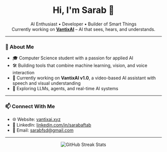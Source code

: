 <h1 align="center">Hi, I'm Sarab 👋</h1>

<p align="center">
  AI Enthusiast • Developer • Builder of Smart Things <br/>
  Currently working on <a href="https://vantixai.xyz"><b>VantixAI</b></a> – AI that sees, hears, and understands.
</p>

---

### 🧠 About Me

- 🎓 Computer Science student with a passion for applied AI  
- 🛠 Building tools that combine machine learning, vision, and voice interaction  
- 🚀 Currently working on **VantixAI v1.0**, a video-based AI assistant with speech and visual understanding  
- 🌱 Exploring LLMs, agents, and real-time AI systems

---

### 📫 Connect With Me

- 🌐 Website: [vantixai.xyz](https://vantixai.xyz)  
- 💼 LinkedIn: [linkedin.com/in/sarabaftab](https://linkedin.com/in/sarabaftab)  
- 📧 Email: [sarabfsd@gmail.com](mailto:sarabfsd@gmail.com)

---

<p align="center">
  <img src="https://github-readme-streak-stats.herokuapp.com/?user=sarabaftab&theme=dark&hide_border=true" alt="GitHub Streak Stats" />
</p>

